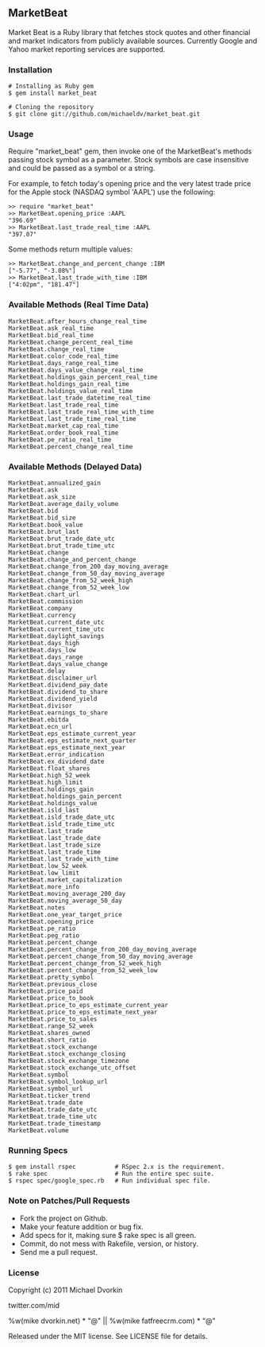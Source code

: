 ## MarketBeat ##
Market Beat is a Ruby library that fetches stock quotes and other financial
and market indicators from publicly available sources. Currently Google and
Yahoo market reporting services are supported.

### Installation ###
    # Installing as Ruby gem
    $ gem install market_beat

    # Cloning the repository
    $ git clone git://github.com/michaeldv/market_beat.git

### Usage ###
Require "market_beat" gem, then invoke one of the MarketBeat's methods passing
stock symbol as a parameter. Stock symbols are case insensitive and could be
passed as a symbol or a string.

For example, to fetch today's opening price and the very latest trade price
for the Apple stock (NASDAQ symbol 'AAPL') use the following:

    >> require "market_beat"
    >> MarketBeat.opening_price :AAPL
    "396.69"
    >> MarketBeat.last_trade_real_time :AAPL
    "397.07"

Some methods return multiple values:

    >> MarketBeat.change_and_percent_change :IBM
    ["-5.77", "-3.08%"]
    >> MarketBeat.last_trade_with_time :IBM
    ["4:02pm", "181.47"]

### Available Methods (Real Time Data) ###

    MarketBeat.after_hours_change_real_time
    MarketBeat.ask_real_time
    MarketBeat.bid_real_time
    MarketBeat.change_percent_real_time
    MarketBeat.change_real_time
    MarketBeat.color_code_real_time
    MarketBeat.days_range_real_time
    MarketBeat.days_value_change_real_time
    MarketBeat.holdings_gain_percent_real_time
    MarketBeat.holdings_gain_real_time
    MarketBeat.holdings_value_real_time
    MarketBeat.last_trade_datetime_real_time
    MarketBeat.last_trade_real_time
    MarketBeat.last_trade_real_time_with_time
    MarketBeat.last_trade_time_real_time
    MarketBeat.market_cap_real_time
    MarketBeat.order_book_real_time
    MarketBeat.pe_ratio_real_time
    MarketBeat.percent_change_real_time

### Available Methods (Delayed Data) ###

    MarketBeat.annualized_gain
    MarketBeat.ask
    MarketBeat.ask_size
    MarketBeat.average_daily_volume
    MarketBeat.bid
    MarketBeat.bid_size
    MarketBeat.book_value
    MarketBeat.brut_last
    MarketBeat.brut_trade_date_utc
    MarketBeat.brut_trade_time_utc
    MarketBeat.change
    MarketBeat.change_and_percent_change
    MarketBeat.change_from_200_day_moving_average
    MarketBeat.change_from_50_day_moving_average
    MarketBeat.change_from_52_week_high
    MarketBeat.change_from_52_week_low
    MarketBeat.chart_url
    MarketBeat.commission
    MarketBeat.company
    MarketBeat.currency
    MarketBeat.current_date_utc
    MarketBeat.current_time_utc
    MarketBeat.daylight_savings
    MarketBeat.days_high
    MarketBeat.days_low
    MarketBeat.days_range
    MarketBeat.days_value_change
    MarketBeat.delay
    MarketBeat.disclaimer_url
    MarketBeat.dividend_pay_date
    MarketBeat.dividend_to_share
    MarketBeat.dividend_yield
    MarketBeat.divisor
    MarketBeat.earnings_to_share
    MarketBeat.ebitda
    MarketBeat.ecn_url
    MarketBeat.eps_estimate_current_year
    MarketBeat.eps_estimate_next_quarter
    MarketBeat.eps_estimate_next_year
    MarketBeat.error_indication
    MarketBeat.ex_dividend_date
    MarketBeat.float_shares
    MarketBeat.high_52_week
    MarketBeat.high_limit
    MarketBeat.holdings_gain
    MarketBeat.holdings_gain_percent
    MarketBeat.holdings_value
    MarketBeat.isld_last
    MarketBeat.isld_trade_date_utc
    MarketBeat.isld_trade_time_utc
    MarketBeat.last_trade
    MarketBeat.last_trade_date
    MarketBeat.last_trade_size
    MarketBeat.last_trade_time
    MarketBeat.last_trade_with_time
    MarketBeat.low_52_week
    MarketBeat.low_limit
    MarketBeat.market_capitalization
    MarketBeat.more_info
    MarketBeat.moving_average_200_day
    MarketBeat.moving_average_50_day
    MarketBeat.notes
    MarketBeat.one_year_target_price
    MarketBeat.opening_price
    MarketBeat.pe_ratio
    MarketBeat.peg_ratio
    MarketBeat.percent_change
    MarketBeat.percent_change_from_200_day_moving_average
    MarketBeat.percent_change_from_50_day_moving_average
    MarketBeat.percent_change_from_52_week_high
    MarketBeat.percent_change_from_52_week_low
    MarketBeat.pretty_symbol
    MarketBeat.previous_close
    MarketBeat.price_paid
    MarketBeat.price_to_book
    MarketBeat.price_to_eps_estimate_current_year
    MarketBeat.price_to_eps_estimate_next_year
    MarketBeat.price_to_sales
    MarketBeat.range_52_week
    MarketBeat.shares_owned
    MarketBeat.short_ratio
    MarketBeat.stock_exchange
    MarketBeat.stock_exchange_closing
    MarketBeat.stock_exchange_timezone
    MarketBeat.stock_exchange_utc_offset
    MarketBeat.symbol
    MarketBeat.symbol_lookup_url
    MarketBeat.symbol_url
    MarketBeat.ticker_trend
    MarketBeat.trade_date
    MarketBeat.trade_date_utc
    MarketBeat.trade_time_utc
    MarketBeat.trade_timestamp
    MarketBeat.volume

### Running Specs ###

    $ gem install rspec           # RSpec 2.x is the requirement.
    $ rake spec                   # Run the entire spec suite.
    $ rspec spec/google_spec.rb   # Run individual spec file.

### Note on Patches/Pull Requests ###
* Fork the project on Github.
* Make your feature addition or bug fix.
* Add specs for it, making sure $ rake spec is all green.
* Commit, do not mess with Rakefile, version, or history.
* Send me a pull request.

### License ###
Copyright (c) 2011 Michael Dvorkin

twitter.com/mid

%w(mike dvorkin.net) * "@" || %w(mike fatfreecrm.com) * "@"

Released under the MIT license. See LICENSE file for details.
